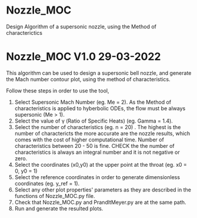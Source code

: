 # Nozzle_MOC
Design Algorithm of a supersonic nozzle, using the Method of characterictics

Nozzle_MOC V1.0 29-03-2022
===================================

This algorithm can be used to design a supersonic bell nozzle, and generate the Mach number contour plot, using the method of characteristics.

Follow these steps in order to use the tool,
1. Select Supersonic Mach Number (eg. Me = 2). As the Method of characteristics is applied to hyberbolic ODEs, the flow must be always supersonic (Me > 1).
2. Select the value of γ (Ratio of Specific Heats) (eg. Gamma = 1.4).
3. Select the number of characteristics (eg. n = 20) . The highest is the number of charactericts the more accurate are the nozzle results, which comes with the cost of higher computational time. Number of characteristics between 20 - 50 is fine. CHECK the the number of characteristics is always an integral number and it is not negative or zero.
4. Select the coordinates (x0,y0) at the upper point at the throat (eg. x0 = 0, y0 = 1)
5. Select the reference coordinates in order to generate dimensionless coordinates (eg. y_ref = 1).
6. Select any other plot properties' parameters as they are described in the functions of Nozzle_MOC.py file.
7. Check that Nozzle_MOC.py and PrandltMeyer.py are at the same path.
8. Run and generate the resulted plots.
